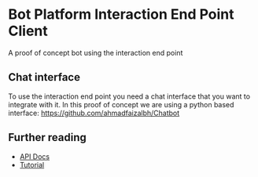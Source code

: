 # Bot Platform Interaction End Point Client
A proof of concept bot using the interaction end point

## Chat interface
To use the interaction end point you need a chat interface that you want to integrate with it. In this proof of concept we are using a python based interface: https://github.com/ahmadfaizalbh/Chatbot

## Further reading
- [API Docs](https://drive.google.com/file/d/1XSo1WfToh3tsU4iSulaum64K_dvpudxx/view?usp=sharing)
- [Tutorial](https://docs.google.com/document/d/1XiUkf4Mbvk55ZbYmewLPsFoFcHiVFmLNQyaXyYskxi4/edit?usp=sharing)
